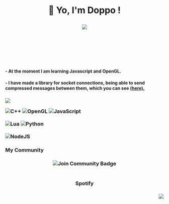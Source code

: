 <h1 div align="center"> 👏 Yo, I'm Doppo !</div> 

![](https://dcbadge.vercel.app/api/shield/801464843538268210)

<br></br>

#### - At the moment I am learning Javascript and OpenGL.
#### - I have made a library for socket connections, being able to send compressed messages between them, which you can see [(here).](https://github.com/poet5/Abraxas)

<h3 div align="left"> <img src= "https://github-readme-stats.vercel.app/api?username=poet5&show_icons=false"  /></div>

![C++](https://img.shields.io/badge/c++-%2300599C.svg?style=for-the-badge&logo=c%2B%2B&logoColor=white)
![OpenGL](https://img.shields.io/badge/OpenGL-%23FFFFFF.svg?style=for-the-badge&logo=opengl)
![JavaScript](https://img.shields.io/badge/javascript-%23323330.svg?style=for-the-badge&logo=javascript&logoColor=%23F7DF1E)
<br></br>
![Lua](https://img.shields.io/badge/lua-%232C2D72.svg?style=for-the-badge&logo=lua&logoColor=white)
![Python](https://img.shields.io/badge/python-3670A0?style=for-the-badge&logo=python&logoColor=ffdd54)
<br></br>
![NodeJS](https://img.shields.io/badge/node.js-6DA55F?style=for-the-badge&logo=node.js&logoColor=white)


### My Community


<h3 div align="center" href="https://discord.gg/47qvjzfpB5"><img src="https://img.shields.io/discord/801880802992455741.svg?style=for-the-badge&label=Join%20Community&color=7289DA" alt="Join Community Badge"/></div>
<br></br>

 <h3 div align="center"> Spotify </div>

<h3 div align="right"> <img src= "https://novatorem-j4iwtdeag-poet5.vercel.app/api/spotify"  /></div>












